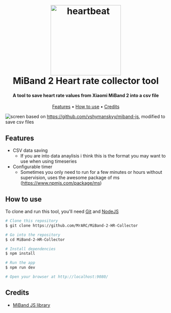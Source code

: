 <h1 align="center">
  <br>
  <img src="https://user-images.githubusercontent.com/4296205/45049155-fdf3b880-b03a-11e8-99c6-676a236bc3b0.png" alt="heartbeat" width="220">
<br>
  MiBand 2 Heart rate collector tool
  <br>
</h1>
<h4 align="center">A tool to save heart rate values from Xiaomi MiBand 2 into a csv file</h4>
<p align="center">
  <a href="#features">Features</a> •
  <a href="#how-to-use">How to use</a> •
  <a href="#credits">Credits</a>
</p>

![screen](https://user-images.githubusercontent.com/4296205/45043104-8701f400-b029-11e8-829e-9e2f36ba34fb.png)
based on https://github.com/vshymanskyy/miband-js, modified to save csv files
## Features

* CSV data saving
  - If you are into data anaylisis i think this is the format you may want to use when using timeseries
* Configurable timer
  - Sometimes you only need to run for a few minutes or hours without supervision, uses the awesome package of ms (https://www.npmjs.com/package/ms)

## How to use

To clone and run this tool, you'll need [Git](https://git-scm.com) and [NodeJS](https://nodejs.org/es/)

```bash
# Clone this repository
$ git clone https://github.com/MrARC/MiBand-2-HR-Collector

# Go into the repository
$ cd MiBand-2-HR-Collector

# Install dependencies
$ npm install

# Run the app
$ npm run dev

# Open your browser at http://localhost:9080/
```

## Credits

- [MiBand JS library](https://github.com/vshymanskyy/miband-js)
